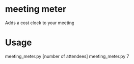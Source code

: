 meeting meter
========

Adds a cost clock to your meeting

Usage
=====

meeting_meter.py [number of attendees]
meeting_meter.py 7